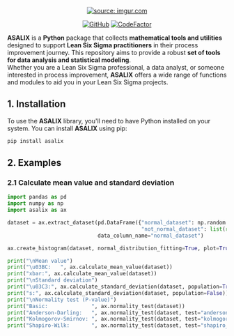 <p align="center">
  <a href=""><img src="https://i.imgur.com/sLJPVWS.png" title="source: imgur.com" /></a>
</p>

<p align="center">
  <a href="https://github.com/srebughini/ASALIX/blob/main/LICENSE"><img alt="GitHub" src="https://img.shields.io/github/license/srebughini/ASALIX"></a>
  <a href="https://www.codefactor.io/repository/github/srebughini/asalix"><img src="https://www.codefactor.io/repository/github/srebughini/asalix/badge" alt="CodeFactor" /></a>
</p>


**ASALIX** is a **Python** package that collects **mathematical tools and utilities** designed to support **Lean Six
Sigma practitioners** in their process improvement journey. This repository aims to provide a robust **set of tools for
data analysis and statistical modeling**.  
Whether you are a Lean Six Sigma professional, a data analyst, or someone interested in process improvement, **ASALIX**
offers a wide range of functions and modules to aid you in your Lean Six Sigma projects.

## 1. Installation

To use the **ASALIX** library, you'll need to have Python installed on your system. You can install **ASALIX** using
pip:

```bash
pip install asalix
```

## 2. Examples

### 2.1 Calculate mean value and standard deviation

```python
import pandas as pd
import numpy as np
import asalix as ax

dataset = ax.extract_dataset(pd.DataFrame({"normal_dataset": np.random.normal(10, 2, 1000),
                                           "not_normal_dataset": list(range(0, 1000))}),
                             data_column_name="normal_dataset")

ax.create_histogram(dataset, normal_distribution_fitting=True, plot=True, density=False)

print("\nMean value")
print("\u03BC:   ", ax.calculate_mean_value(dataset))
print("xbar:", ax.calculate_mean_value(dataset))
print("\nStandard deviation")
print("\u03C3:", ax.calculate_standard_deviation(dataset, population=True))
print("s:", ax.calculate_standard_deviation(dataset, population=False))
print("\nNormality test (P-value)")
print("Basic:              ", ax.normality_test(dataset))
print("Anderson-Darling:   ", ax.normality_test(dataset, test="anderson_darling"))
print("Kolmogorov-Smirnov: ", ax.normality_test(dataset, test="kolmogorov_smirnov"))
print("Shapiro-Wilk:       ", ax.normality_test(dataset, test="shapiro_wilk"))
```


